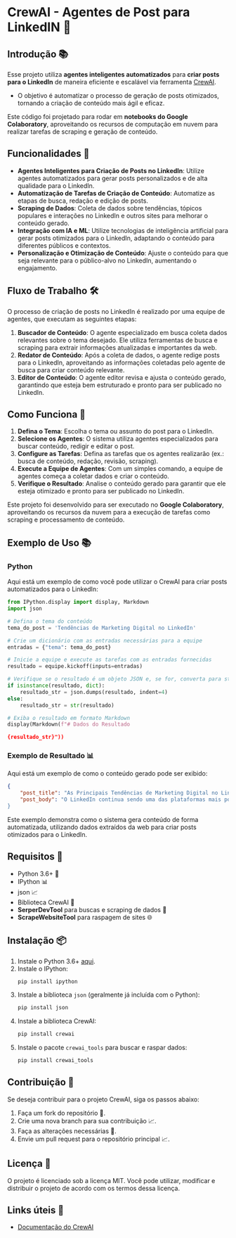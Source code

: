 
# CrewAI - Agentes de Post para LinkedIN 🤖

## Introdução 📚
Esse projeto utiliza **agentes inteligentes automatizados** para **criar posts para o LinkedIn** de maneira eficiente e escalável via ferramenta [CrewAI](https://www.crewai.com/).
- O objetivo é automatizar o processo de geração de posts otimizados, tornando a criação de conteúdo mais ágil e eficaz.

Este código foi projetado para rodar em **notebooks do Google Colaboratory**, aproveitando os recursos de computação em nuvem para realizar tarefas de scraping e geração de conteúdo.

## Funcionalidades 🎯
- **Agentes Inteligentes para Criação de Posts no LinkedIn**: Utilize agentes automatizados para gerar posts personalizados e de alta qualidade para o LinkedIn.
- **Automatização de Tarefas de Criação de Conteúdo**: Automatize as etapas de busca, redação e edição de posts.
- **Scraping de Dados**: Coleta de dados sobre tendências, tópicos populares e interações no LinkedIn e outros sites para melhorar o conteúdo gerado.
- **Integração com IA e ML**: Utilize tecnologias de inteligência artificial para gerar posts otimizados para o LinkedIn, adaptando o conteúdo para diferentes públicos e contextos.
- **Personalização e Otimização de Conteúdo**: Ajuste o conteúdo para que seja relevante para o público-alvo no LinkedIn, aumentando o engajamento.

## Fluxo de Trabalho 🛠️
O processo de criação de posts no LinkedIn é realizado por uma equipe de agentes, que executam as seguintes etapas:

1. **Buscador de Conteúdo**: O agente especializado em busca coleta dados relevantes sobre o tema desejado. Ele utiliza ferramentas de busca e scraping para extrair informações atualizadas e importantes da web.
2. **Redator de Conteúdo**: Após a coleta de dados, o agente redige posts para o LinkedIn, aproveitando as informações coletadas pelo agente de busca para criar conteúdo relevante.
3. **Editor de Conteúdo**: O agente editor revisa e ajusta o conteúdo gerado, garantindo que esteja bem estruturado e pronto para ser publicado no LinkedIn.

## Como Funciona 🤔
1. **Defina o Tema**: Escolha o tema ou assunto do post para o LinkedIn.
2. **Selecione os Agentes**: O sistema utiliza agentes especializados para buscar conteúdo, redigir e editar o post.
3. **Configure as Tarefas**: Defina as tarefas que os agentes realizarão (ex.: busca de conteúdo, redação, revisão, scraping).
4. **Execute a Equipe de Agentes**: Com um simples comando, a equipe de agentes começa a coletar dados e criar o conteúdo.
5. **Verifique o Resultado**: Analise o conteúdo gerado para garantir que ele esteja otimizado e pronto para ser publicado no LinkedIn.

Este projeto foi desenvolvido para ser executado no **Google Colaboratory**, aproveitando os recursos da nuvem para a execução de tarefas como scraping e processamento de conteúdo.

## Exemplo de Uso 📚

### Python
Aqui está um exemplo de como você pode utilizar o CrewAI para criar posts automatizados para o LinkedIn:

```python
from IPython.display import display, Markdown
import json

# Defina o tema do conteúdo
tema_do_post = 'Tendências de Marketing Digital no LinkedIn'

# Crie um dicionário com as entradas necessárias para a equipe
entradas = {"tema": tema_do_post}

# Inicie a equipe e execute as tarefas com as entradas fornecidas
resultado = equipe.kickoff(inputs=entradas)

# Verifique se o resultado é um objeto JSON e, se for, converta para string em formato JSON
if isinstance(resultado, dict):
    resultado_str = json.dumps(resultado, indent=4)
else:
    resultado_str = str(resultado)

# Exiba o resultado em formato Markdown
display(Markdown(f"# Dados do Resultado

{resultado_str}"))
```

### Exemplo de Resultado 📊

Aqui está um exemplo de como o conteúdo gerado pode ser exibido:

```json
{
    "post_title": "As Principais Tendências de Marketing Digital no LinkedIn para 2024",
    "post_body": "O LinkedIn continua sendo uma das plataformas mais poderosas para profissionais e empresas. Em 2024, as tendências de marketing digital para LinkedIn incluem um foco maior em conteúdo visual e interativo, além de otimização de SEO para aumentar a visibilidade de posts. É importante ficar atento às novas ferramentas que o LinkedIn está introduzindo, como as melhorias nas campanhas publicitárias e análise de dados. Não deixe de investir no seu perfil e no conteúdo da sua empresa para ti...
}
```

Este exemplo demonstra como o sistema gera conteúdo de forma automatizada, utilizando dados extraídos da web para criar posts otimizados para o LinkedIn.

## Requisitos 📝
- Python 3.6+ 🐍
- IPython 📊
- json 📈
- Biblioteca CrewAI 🤖
- **SerperDevTool** para buscas e scraping de dados 📡
- **ScrapeWebsiteTool** para raspagem de sites 🌐

## Instalação 📦
1. Instale o Python 3.6+ [aqui](https://www.python.org/downloads/).
2. Instale o IPython:
    ```bash
    pip install ipython
    ```
3. Instale a biblioteca `json` (geralmente já incluída com o Python):
    ```bash
    pip install json
    ```
4. Instale a biblioteca CrewAI:
    ```bash
    pip install crewai
    ```
5. Instale o pacote `crewai_tools` para buscar e raspar dados:
    ```bash
    pip install crewai_tools
    ```

## Contribuição 🤝
Se deseja contribuir para o projeto CrewAI, siga os passos abaixo:
1. Faça um fork do repositório 📁.
2. Crie uma nova branch para sua contribuição 📈.
3. Faça as alterações necessárias 📝.
4. Envie um pull request para o repositório principal 📈.

## Licença 📜
O projeto é licenciado sob a licença MIT. Você pode utilizar, modificar e distribuir o projeto de acordo com os termos dessa licença.

## Links úteis 🔗
- [Documentação do CrewAI](https://docs.crewai.com/introduction)
